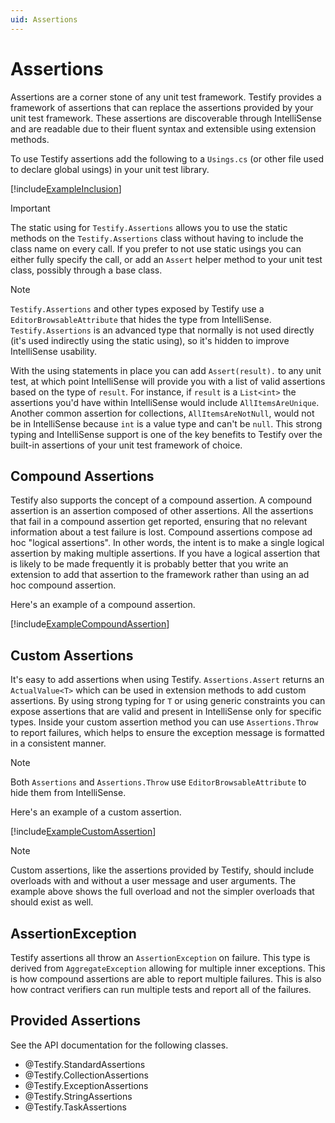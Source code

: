 ```yaml
---
uid: Assertions
---
```


# Assertions

Assertions are a corner stone of any unit test framework. Testify provides a framework of assertions that can replace the assertions provided by your unit test framework. These assertions are discoverable through IntelliSense and are readable due to their fluent syntax and extensible using extension methods.

To use Testify assertions add the following to a `Usings.cs` (or other file used to declare global usings) in your unit test library.

[!include[ExampleInclusion](examples/inclusion.md)]

> [!IMPORTANT]
> The static using for `Testify.Assertions` allows you to use the static methods on the `Testify.Assertions` class without having to include the class name on every call. If you prefer to not use static usings you can either fully specify the call, or add an `Assert` helper method to your unit test class, possibly through a base class.

> [!NOTE]
> `Testify.Assertions` and other types exposed by Testify use a `EditorBrowsableAttribute` that hides the type from IntelliSense. `Testify.Assertions` is an advanced type that normally is not used directly (it's used indirectly using the static using), so it's hidden to improve IntelliSense usability.

With the using statements in place you can add `Assert(result).` to any unit test, at which point IntelliSense will provide you with a list of valid assertions based on the type of `result`. For instance, if `result` is a `List<int>` the assertions you'd have within IntelliSense would include `AllItemsAreUnique`. Another common assertion for collections, `AllItemsAreNotNull`, would not be in IntelliSense because `int` is a value type and can't be `null`. This strong typing and IntelliSense support is one of the key benefits to Testify over the built-in assertions of your unit test framework of choice.

## Compound Assertions

Testify also supports the concept of a compound assertion. A compound assertion is an assertion composed of other assertions. All the assertions that fail in a compound assertion get reported, ensuring that no relevant information about a test failure is lost. Compound assertions compose ad hoc "logical assertions". In other words, the intent is to make a single logical assertion by making multiple assertions. If you have a logical assertion that is likely to be made frequently it is probably better that you write an extension to add that assertion to the framework rather than using an ad hoc compound assertion.

Here's an example of a compound assertion.

[!include[ExampleCompoundAssertion](examples/compound_assertion.md)]

## Custom Assertions

It's easy to add assertions when using Testify. `Assertions.Assert` returns an `ActualValue<T>` which can be used in extension methods to add custom assertions. By using strong typing for `T` or using generic constraints you can expose assertions that are valid and present in IntelliSense only for specific types. Inside your custom assertion method you can use `Assertions.Throw` to report failures, which helps to ensure the exception message is formatted in a consistent manner.

> [!NOTE]
> Both `Assertions` and `Assertions.Throw` use `EditorBrowsableAttribute` to hide them from IntelliSense.

Here's an example of a custom assertion.

[!include[ExampleCustomAssertion](examples/custom_assertion.md)]

> [!NOTE]
> Custom assertions, like the assertions provided by Testify, should include overloads with and without a user message and user arguments. The example above shows the full overload and not the simpler overloads that should exist as well.

## AssertionException

Testify assertions all throw an `AssertionException` on failure. This type is derived from `AggregateException` allowing for multiple inner exceptions. This is how compound assertions are able to report multiple failures. This is also how contract verifiers can run multiple tests and report all of the failures.

## Provided Assertions

See the API documentation for the following classes.

* @Testify.StandardAssertions
* @Testify.CollectionAssertions
* @Testify.ExceptionAssertions
* @Testify.StringAssertions
* @Testify.TaskAssertions